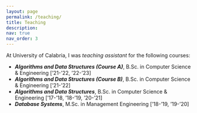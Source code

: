 ```yaml
---
layout: page
permalink: /teaching/
title: Teaching
description: 
nav: true
nav_order: 3
---
```


At University of Calabria, I was <i>teaching assistant</i> for the following courses:
- <b><i> Algorithms and Data Structures (Course A)</i></b>, B.Sc. in Computer Science & Engineering [’21-’22, ’22-’23]
- <b><i> Algorithms and Data Structures (Course B)</i></b>, B.Sc. in Computer Science & Engineering [’21-’22] 
- <b><i> Algorithms and Data Structures</i></b>, B.Sc. in Computer Science & Engineering [’17-’18, ’18-’19, ’20-’21]
- <b><i> Database Systems</i></b>, M.Sc. in Management Engineering [’18-’19, ’19-’20]


